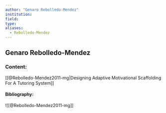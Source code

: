 ```yaml
---
author: "Genaro Rebolledo-Mendez"
institution:
field:
type:
aliases:
  - Rebolledo-Mendez
---
```


## Genaro Rebolledo-Mendez

### Content:
[[@Rebolledo-Mendez2011-mg|Designing Adaptive Motivational Scaffolding For A Tutoring System]]

#### Bibliography:

![[@Rebolledo-Mendez2011-mg]]